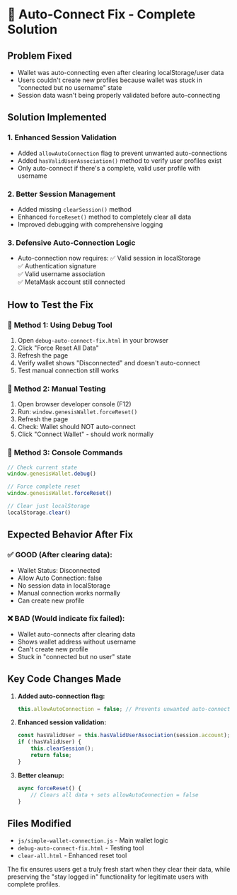 # 🔧 Auto-Connect Fix - Complete Solution

## Problem Fixed
- Wallet was auto-connecting even after clearing localStorage/user data
- Users couldn't create new profiles because wallet was stuck in "connected but no username" state
- Session data wasn't being properly validated before auto-connecting

## Solution Implemented

### 1. **Enhanced Session Validation**
- Added `allowAutoConnection` flag to prevent unwanted auto-connections
- Added `hasValidUserAssociation()` method to verify user profiles exist
- Only auto-connect if there's a complete, valid user profile with username

### 2. **Better Session Management**  
- Added missing `clearSession()` method
- Enhanced `forceReset()` method to completely clear all data
- Improved debugging with comprehensive logging

### 3. **Defensive Auto-Connection Logic**
- Auto-connection now requires:
  ✅ Valid session in localStorage  
  ✅ Authentication signature  
  ✅ Valid username association  
  ✅ MetaMask account still connected  

## How to Test the Fix

### 🧪 **Method 1: Using Debug Tool**
1. Open `debug-auto-connect-fix.html` in your browser
2. Click "Force Reset All Data"
3. Refresh the page
4. Verify wallet shows "Disconnected" and doesn't auto-connect
5. Test manual connection still works

### 🧪 **Method 2: Manual Testing**
1. Open browser developer console (F12)
2. Run: `window.genesisWallet.forceReset()`
3. Refresh the page
4. Check: Wallet should NOT auto-connect
5. Click "Connect Wallet" - should work normally

### 🧪 **Method 3: Console Commands**
```javascript
// Check current state
window.genesisWallet.debug()

// Force complete reset
window.genesisWallet.forceReset()

// Clear just localStorage
localStorage.clear()
```

## Expected Behavior After Fix

### ✅ **GOOD (After clearing data):**
- Wallet Status: Disconnected
- Allow Auto Connection: false
- No session data in localStorage
- Manual connection works normally
- Can create new profile

### ❌ **BAD (Would indicate fix failed):**
- Wallet auto-connects after clearing data
- Shows wallet address without username
- Can't create new profile
- Stuck in "connected but no user" state

## Key Code Changes Made

1. **Added auto-connection flag:**
   ```javascript
   this.allowAutoConnection = false; // Prevents unwanted auto-connections
   ```

2. **Enhanced session validation:**
   ```javascript
   const hasValidUser = this.hasValidUserAssociation(session.account);
   if (!hasValidUser) {
       this.clearSession();
       return false;
   }
   ```

3. **Better cleanup:**
   ```javascript
   async forceReset() {
       // Clears all data + sets allowAutoConnection = false
   }
   ```

## Files Modified
- `js/simple-wallet-connection.js` - Main wallet logic
- `debug-auto-connect-fix.html` - Testing tool
- `clear-all.html` - Enhanced reset tool

The fix ensures users get a truly fresh start when they clear their data, while preserving the "stay logged in" functionality for legitimate users with complete profiles.